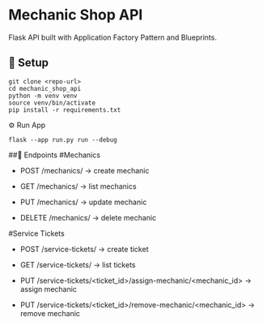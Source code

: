 # Mechanic Shop API

Flask API built with Application Factory Pattern and Blueprints.

## 🚀 Setup

```
git clone <repo-url>
cd mechanic_shop_api
python -m venv venv
source venv/bin/activate
pip install -r requirements.txt
```

⚙️ Run App
```
flask --app run.py run --debug
```

##📌 Endpoints
#Mechanics
- POST /mechanics/ → create mechanic

- GET /mechanics/ → list mechanics

- PUT /mechanics/<id> → update mechanic

- DELETE /mechanics/<id> → delete mechanic

#Service Tickets
- POST /service-tickets/ → create ticket

- GET /service-tickets/ → list tickets

- PUT /service-tickets/<ticket_id>/assign-mechanic/<mechanic_id> → assign mechanic

- PUT /service-tickets/<ticket_id>/remove-mechanic/<mechanic_id> → remove mechanic

